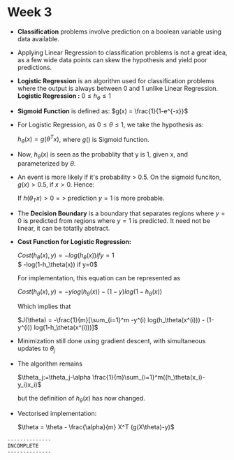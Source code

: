 # Week 3

- **Classification** problems involve prediction on a boolean variable using data available.
- Applying Linear Regression to classification problems is not a great idea, as a few wide data points can skew the hypothesis and yield poor predictions.
- **Logistic Regression** is an algorithm used for classification problems where the output is always between 0 and 1 unlike Linear Regression. **Logistic Regression :** $0 \leq h_\theta \leq 1$  
- **Sigmoid Function** is defined as: $g(x) = \frac{1}{1-e^{-x}}$
- For Logistic Regression, as $0 \leq \theta \leq 1$, we take the hypothesis as:

    $h_\theta(x) = g(\theta^T x)$, where $g()$ is Sigmoid function.

- Now, $h_\theta (x)$ is seen as the probablity that y is 1, given x, and parameterized by $\theta$.
- An event is more likely if it's probability > 0.5. On the sigmoid funciton, $g(x) > 0.5$, if $x > 0$. Hence:

    If $h(\theta_T x) > 0 =>$ prediction $y = 1$ is more probable.

- The **Decision Boundary** is a boundary that separates regions where $y = 0$ is predicted from regions where $y=1$ is predicted. It need not be linear, it can be totatlly abstract.
  
- **Cost Function for Logistic Regression:**

    $Cost(h_\theta(x),y) = -log(h_\theta(x)) if y=1$  
    $ -log(1-h_\theta(x)) if y=0$  

    For implementation, this equation can be represented as

    $Cost(h_\theta(x),y) = -y log(h_\theta(x)) - (1-y) log(1-h_\theta(x))$  

    Which implies that

    $J(\theta) = -\frac{1}{m}[\sum_{i=1}^m -y^(i) log(h_\theta(x^(i))) - (1-y^(i)) log(1-h_\theta(x^(i)))]$

- Minimization still done using gradient descent, with simultaneous updates to $\theta_j$
- The algorithm remains

  $\theta_j:=\theta_j-\alpha \frac{1}{m}\sum_{i=1}^m((h_\theta(x_i)-y_i)x_i)$

  but the definition of $h_\theta(x)$ has now changed.

- Vectorised implementation:

    $\theta = \theta - \frac{\alpha}{m} X^T (g(X\theta)-y)$
```
--------------
INCOMPLETE
--------------
```